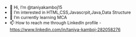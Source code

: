 - 👋 Hi, I’m @taniyakamboj15
- 👀 I’m interested in HTML,CSS,Javascrpit,Java,Data Structure
- 🌱 I’m currently learning MCA
- 📫 How to reach me through LinkedIn profile - https://www.linkedin.com/in/taniya-kamboj-282058276

<!---
taniyakamboj15/taniyakamboj15 is a ✨ special ✨ repository because its `README.md` (this file) appears on your GitHub profile.
You can click the Preview link to take a look at your changes.
--->
